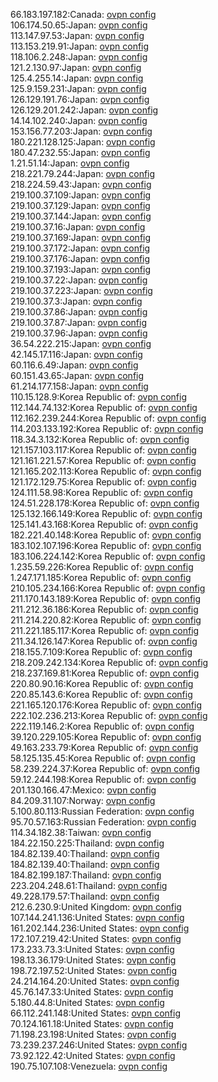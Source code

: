 66.183.197.182:Canada: [ovpn config](vpn/66_183_197_182.ovpn)  
106.174.50.65:Japan: [ovpn config](vpn/106_174_50_65.ovpn)  
113.147.97.53:Japan: [ovpn config](vpn/113_147_97_53.ovpn)  
113.153.219.91:Japan: [ovpn config](vpn/113_153_219_91.ovpn)  
118.106.2.248:Japan: [ovpn config](vpn/118_106_2_248.ovpn)  
121.2.130.97:Japan: [ovpn config](vpn/121_2_130_97.ovpn)  
125.4.255.14:Japan: [ovpn config](vpn/125_4_255_14.ovpn)  
125.9.159.231:Japan: [ovpn config](vpn/125_9_159_231.ovpn)  
126.129.191.76:Japan: [ovpn config](vpn/126_129_191_76.ovpn)  
126.129.201.242:Japan: [ovpn config](vpn/126_129_201_242.ovpn)  
14.14.102.240:Japan: [ovpn config](vpn/14_14_102_240.ovpn)  
153.156.77.203:Japan: [ovpn config](vpn/153_156_77_203.ovpn)  
180.221.128.125:Japan: [ovpn config](vpn/180_221_128_125.ovpn)  
180.47.232.55:Japan: [ovpn config](vpn/180_47_232_55.ovpn)  
1.21.51.14:Japan: [ovpn config](vpn/1_21_51_14.ovpn)  
218.221.79.244:Japan: [ovpn config](vpn/218_221_79_244.ovpn)  
218.224.59.43:Japan: [ovpn config](vpn/218_224_59_43.ovpn)  
219.100.37.109:Japan: [ovpn config](vpn/219_100_37_109.ovpn)  
219.100.37.129:Japan: [ovpn config](vpn/219_100_37_129.ovpn)  
219.100.37.144:Japan: [ovpn config](vpn/219_100_37_144.ovpn)  
219.100.37.16:Japan: [ovpn config](vpn/219_100_37_16.ovpn)  
219.100.37.169:Japan: [ovpn config](vpn/219_100_37_169.ovpn)  
219.100.37.172:Japan: [ovpn config](vpn/219_100_37_172.ovpn)  
219.100.37.176:Japan: [ovpn config](vpn/219_100_37_176.ovpn)  
219.100.37.193:Japan: [ovpn config](vpn/219_100_37_193.ovpn)  
219.100.37.22:Japan: [ovpn config](vpn/219_100_37_22.ovpn)  
219.100.37.223:Japan: [ovpn config](vpn/219_100_37_223.ovpn)  
219.100.37.3:Japan: [ovpn config](vpn/219_100_37_3.ovpn)  
219.100.37.86:Japan: [ovpn config](vpn/219_100_37_86.ovpn)  
219.100.37.87:Japan: [ovpn config](vpn/219_100_37_87.ovpn)  
219.100.37.96:Japan: [ovpn config](vpn/219_100_37_96.ovpn)  
36.54.222.215:Japan: [ovpn config](vpn/36_54_222_215.ovpn)  
42.145.17.116:Japan: [ovpn config](vpn/42_145_17_116.ovpn)  
60.116.6.49:Japan: [ovpn config](vpn/60_116_6_49.ovpn)  
60.151.43.65:Japan: [ovpn config](vpn/60_151_43_65.ovpn)  
61.214.177.158:Japan: [ovpn config](vpn/61_214_177_158.ovpn)  
110.15.128.9:Korea Republic of: [ovpn config](vpn/110_15_128_9.ovpn)  
112.144.74.132:Korea Republic of: [ovpn config](vpn/112_144_74_132.ovpn)  
112.162.239.244:Korea Republic of: [ovpn config](vpn/112_162_239_244.ovpn)  
114.203.133.192:Korea Republic of: [ovpn config](vpn/114_203_133_192.ovpn)  
118.34.3.132:Korea Republic of: [ovpn config](vpn/118_34_3_132.ovpn)  
121.157.103.117:Korea Republic of: [ovpn config](vpn/121_157_103_117.ovpn)  
121.161.221.57:Korea Republic of: [ovpn config](vpn/121_161_221_57.ovpn)  
121.165.202.113:Korea Republic of: [ovpn config](vpn/121_165_202_113.ovpn)  
121.172.129.75:Korea Republic of: [ovpn config](vpn/121_172_129_75.ovpn)  
124.111.58.98:Korea Republic of: [ovpn config](vpn/124_111_58_98.ovpn)  
124.51.228.178:Korea Republic of: [ovpn config](vpn/124_51_228_178.ovpn)  
125.132.166.149:Korea Republic of: [ovpn config](vpn/125_132_166_149.ovpn)  
125.141.43.168:Korea Republic of: [ovpn config](vpn/125_141_43_168.ovpn)  
182.221.40.148:Korea Republic of: [ovpn config](vpn/182_221_40_148.ovpn)  
183.102.107.196:Korea Republic of: [ovpn config](vpn/183_102_107_196.ovpn)  
183.106.224.142:Korea Republic of: [ovpn config](vpn/183_106_224_142.ovpn)  
1.235.59.226:Korea Republic of: [ovpn config](vpn/1_235_59_226.ovpn)  
1.247.171.185:Korea Republic of: [ovpn config](vpn/1_247_171_185.ovpn)  
210.105.234.166:Korea Republic of: [ovpn config](vpn/210_105_234_166.ovpn)  
211.170.143.189:Korea Republic of: [ovpn config](vpn/211_170_143_189.ovpn)  
211.212.36.186:Korea Republic of: [ovpn config](vpn/211_212_36_186.ovpn)  
211.214.220.82:Korea Republic of: [ovpn config](vpn/211_214_220_82.ovpn)  
211.221.185.117:Korea Republic of: [ovpn config](vpn/211_221_185_117.ovpn)  
211.34.126.147:Korea Republic of: [ovpn config](vpn/211_34_126_147.ovpn)  
218.155.7.109:Korea Republic of: [ovpn config](vpn/218_155_7_109.ovpn)  
218.209.242.134:Korea Republic of: [ovpn config](vpn/218_209_242_134.ovpn)  
218.237.169.81:Korea Republic of: [ovpn config](vpn/218_237_169_81.ovpn)  
220.80.90.16:Korea Republic of: [ovpn config](vpn/220_80_90_16.ovpn)  
220.85.143.6:Korea Republic of: [ovpn config](vpn/220_85_143_6.ovpn)  
221.165.120.176:Korea Republic of: [ovpn config](vpn/221_165_120_176.ovpn)  
222.102.236.213:Korea Republic of: [ovpn config](vpn/222_102_236_213.ovpn)  
222.119.146.2:Korea Republic of: [ovpn config](vpn/222_119_146_2.ovpn)  
39.120.229.105:Korea Republic of: [ovpn config](vpn/39_120_229_105.ovpn)  
49.163.233.79:Korea Republic of: [ovpn config](vpn/49_163_233_79.ovpn)  
58.125.135.45:Korea Republic of: [ovpn config](vpn/58_125_135_45.ovpn)  
58.239.224.37:Korea Republic of: [ovpn config](vpn/58_239_224_37.ovpn)  
59.12.244.198:Korea Republic of: [ovpn config](vpn/59_12_244_198.ovpn)  
201.130.166.47:Mexico: [ovpn config](vpn/201_130_166_47.ovpn)  
84.209.31.107:Norway: [ovpn config](vpn/84_209_31_107.ovpn)  
5.100.80.113:Russian Federation: [ovpn config](vpn/5_100_80_113.ovpn)  
95.70.57.163:Russian Federation: [ovpn config](vpn/95_70_57_163.ovpn)  
114.34.182.38:Taiwan: [ovpn config](vpn/114_34_182_38.ovpn)  
184.22.150.225:Thailand: [ovpn config](vpn/184_22_150_225.ovpn)  
184.82.139.40:Thailand: [ovpn config](vpn/184_82_139_40.ovpn)  
184.82.139.40:Thailand: [ovpn config](vpn/184_82_139_40.ovpn)  
184.82.199.187:Thailand: [ovpn config](vpn/184_82_199_187.ovpn)  
223.204.248.61:Thailand: [ovpn config](vpn/223_204_248_61.ovpn)  
49.228.179.57:Thailand: [ovpn config](vpn/49_228_179_57.ovpn)  
212.6.230.9:United Kingdom: [ovpn config](vpn/212_6_230_9.ovpn)  
107.144.241.136:United States: [ovpn config](vpn/107_144_241_136.ovpn)  
161.202.144.236:United States: [ovpn config](vpn/161_202_144_236.ovpn)  
172.107.219.42:United States: [ovpn config](vpn/172_107_219_42.ovpn)  
173.233.73.3:United States: [ovpn config](vpn/173_233_73_3.ovpn)  
198.13.36.179:United States: [ovpn config](vpn/198_13_36_179.ovpn)  
198.72.197.52:United States: [ovpn config](vpn/198_72_197_52.ovpn)  
24.214.164.20:United States: [ovpn config](vpn/24_214_164_20.ovpn)  
45.76.147.33:United States: [ovpn config](vpn/45_76_147_33.ovpn)  
5.180.44.8:United States: [ovpn config](vpn/5_180_44_8.ovpn)  
66.112.241.148:United States: [ovpn config](vpn/66_112_241_148.ovpn)  
70.124.161.18:United States: [ovpn config](vpn/70_124_161_18.ovpn)  
71.198.23.198:United States: [ovpn config](vpn/71_198_23_198.ovpn)  
73.239.237.246:United States: [ovpn config](vpn/73_239_237_246.ovpn)  
73.92.122.42:United States: [ovpn config](vpn/73_92_122_42.ovpn)  
190.75.107.108:Venezuela: [ovpn config](vpn/190_75_107_108.ovpn)  
